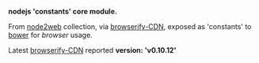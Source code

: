**nodejs 'constants' core module.**

From [node2web](http://github.com/anodynos/node2web) collection,
via [browserify-CDN](http://wzrd.in/),
exposed as 'constants' to [bower](http://bower.io) for *browser* usage.

Latest [browserify-CDN](http://wzrd.in/) reported **version: 'v0.10.12'**